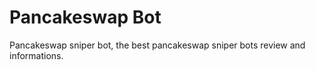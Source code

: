 # Pancakeswap Bot
Pancakeswap sniper bot, the best pancakeswap sniper bots review and informations.
